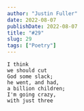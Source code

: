 ```yaml
---
author: "Justin Fuller"
date: 2022-08-07
publishDate: 2022-08-07
title: "#29"
slug: 29
tags: ["Poetry"]
--- 
```


```
I think
we should cut
God some slack;
he went, and had,
a billion children;
I'm going crazy,
with just three
```
<!--more-->
